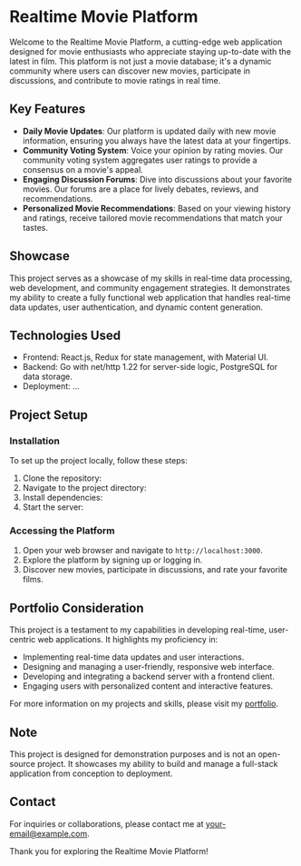 # Realtime Movie Platform

Welcome to the Realtime Movie Platform, a cutting-edge web application designed for movie enthusiasts who appreciate staying up-to-date with the latest in film. This platform is not just a movie database; it's a dynamic community where users can discover new movies, participate in discussions, and contribute to movie ratings in real time.

## Key Features

- **Daily Movie Updates**: Our platform is updated daily with new movie information, ensuring you always have the latest data at your fingertips.
- **Community Voting System**: Voice your opinion by rating movies. Our community voting system aggregates user ratings to provide a consensus on a movie's appeal.
- **Engaging Discussion Forums**: Dive into discussions about your favorite movies. Our forums are a place for lively debates, reviews, and recommendations.
- **Personalized Movie Recommendations**: Based on your viewing history and ratings, receive tailored movie recommendations that match your tastes.

## Showcase

This project serves as a showcase of my skills in real-time data processing, web development, and community engagement strategies. It demonstrates my ability to create a fully functional web application that handles real-time data updates, user authentication, and dynamic content generation.

## Technologies Used

- Frontend: React.js, Redux for state management, with Material UI.
- Backend: Go with net/http 1.22 for server-side logic, PostgreSQL for data storage.
- Deployment: ...

## Project Setup

### Installation

To set up the project locally, follow these steps:

1. Clone the repository:
2. Navigate to the project directory:
3. Install dependencies:
4. Start the server:


### Accessing the Platform

1. Open your web browser and navigate to `http://localhost:3000`.
2. Explore the platform by signing up or logging in.
3. Discover new movies, participate in discussions, and rate your favorite films.

## Portfolio Consideration

This project is a testament to my capabilities in developing real-time, user-centric web applications. It highlights my proficiency in:

- Implementing real-time data updates and user interactions.
- Designing and managing a user-friendly, responsive web interface.
- Developing and integrating a backend server with a frontend client.
- Engaging users with personalized content and interactive features.

For more information on my projects and skills, please visit my [portfolio](#).

## Note

This project is designed for demonstration purposes and is not an open-source project. It showcases my ability to build and manage a full-stack application from conception to deployment.

## Contact

For inquiries or collaborations, please contact me at [your-email@example.com](mailto:your-email@example.com).

Thank you for exploring the Realtime Movie Platform!



